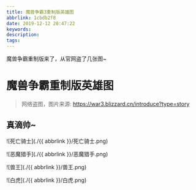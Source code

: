```yaml
---
title: 魔兽争霸3重制版英雄图
abbrlink: 1cbdb2f8
date: 2019-12-12 20:47:22
keywords:
description:
tags:
---
```




魔兽争霸重制版来了，从官网盗了几张图~

<!-- more -->



# 魔兽争霸重制版英雄图

>  网络盗图，图片来源: https://war3.blizzard.cn/introduce?type=story



## 真滴帅~

![死亡骑士](./{{ abbrlink }}/死亡骑士.png)

![恶魔猎手](./{{ abbrlink }}/恶魔猎手.png)

![兽王](./{{ abbrlink }}/兽王.png)

![白虎](./{{ abbrlink }}/白虎.png)